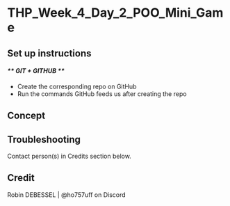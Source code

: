 # THP_Week_4_Day_2_POO_Mini_Game

## Set up instructions

#### _** GIT + GITHUB **_
- Create the corresponding repo on GitHub
- Run the commands GitHub feeds us after creating the repo


## Concept


## Troubleshooting
Contact person(s) in Credits section below.

## Credit
Robin DEBESSEL | @ho757uff on Discord

